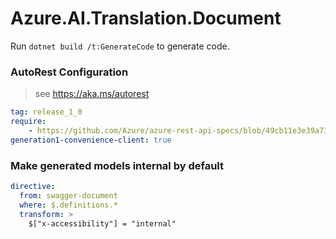 # Azure.AI.Translation.Document

Run `dotnet build /t:GenerateCode` to generate code.

### AutoRest Configuration
> see https://aka.ms/autorest

``` yaml
tag: release_1_0
require:
    - https://github.com/Azure/azure-rest-api-specs/blob/49cb11e3e39a7320749028d89d1aba15d607b6a1/specification/cognitiveservices/data-plane/TranslatorText/readme.md
generation1-convenience-client: true
```

### Make generated models internal by default

``` yaml
directive:
  from: swagger-document
  where: $.definitions.*
  transform: >
    $["x-accessibility"] = "internal"
```
